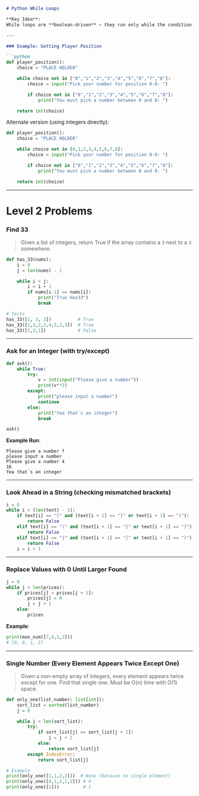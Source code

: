 
````markdown
# Python While Loops

**Key Idea**:  
While loops are **boolean-driven** — they run only while the condition evaluates to `True`.  

---

### Example: Getting Player Position

```python
def player_position():
    choice = "PLACE HOLDER"

    while choice not in ["0","1","2","3","4","5","6","7","8"]:
        choice = input("Pick your number for position 0-8: ")

        if choice not in ["0","1","2","3","4","5","6","7","8"]:
            print("You must pick a number between 0 and 8: ")

    return int(choice)
````

Alternate version (using integers directly):

```python
def player_position():
    choice = "PLACE HOLDER"

    while choice not in [0,1,2,3,4,5,6,7,8]:
        choice = input("Pick your number for position 0-8: ")

        if choice not in ["0","1","2","3","4","5","6","7","8"]:
            print("You must pick a number between 0 and 8: ")

    return int(choice)
```

---

# Level 2 Problems

### Find 33

> Given a list of integers, return True if the array contains a `3` next to a `3` somewhere.

```python
def has_33(nums):
    i = 0
    j = len(nums) - 1

    while i < j:
        i = i + 1
        if nums[i-1] == nums[i]:
            print("True Has33")
            break

# Tests
has_33([1, 3, 3])          # True
has_33([1,3,2,3,4,5,3,3])  # True
has_33([1,3,1])            # False
```

---

### Ask for an Integer (with try/except)

```python
def ask():
    while True:
        try:
            v = int(input("Please give a number"))
            print(v**2)
        except:
            print("please input a number")
            continue
        else:
            print("Yea that´s an integer")
            break

ask()
```

**Example Run**:

```
Please give a number f
please input a number
Please give a number 4
16
Yea that´s an integer
```

---

### Look Ahead in a String (checking mismatched brackets)

```python
i = 0
while i < (len(text) - 1):
    if text[i] == "[" and (text[i + 1] == "}" or text[i + 1] == ")"):
        return False
    elif text[i] == "(" and (text[i + 1] == "}" or text[i + 1] == "]"):
        return False
    elif text[i] == "{" and (text[i + 1] == "]" or text[i + 1] == ")"):
        return False
    i = i + 1
```

---

### Replace Values with 0 Until Larger Found

```python
j = 0
while j < len(prices):
    if prices[j] > prices[j + 1]:
        prices[j] = 0
        j = j + 1
    else:
        prices
```

**Example**:

```python
print(max_num([7,4,1,2]))
# [0, 0, 1, 2]
```

---

### Single Number (Every Element Appears Twice Except One)

> Given a non-empty array of integers, every element appears twice except for one.
> Find that single one.
> Must be O(n) time with O(1) space.

```python
def only_one(list_number: list[int]):
    sort_list = sorted(list_number)
    j = 0

    while j < len(sort_list):
        try:
            if sort_list[j] == sort_list[j + 1]:
                j = j + 2
            else:
                return sort_list[j]
        except IndexError:
            return sort_list[j]

# Example
print(only_one([1,1,2,2]))  # None (because no single element)
print(only_one([4,1,2,1,2])) # 4
print(only_one([1]))         # 1
```



